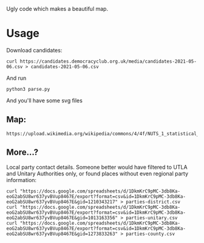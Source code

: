 Ugly code which makes a beautiful map.

# Usage

Download candidates:

```
curl https://candidates.democracyclub.org.uk/media/candidates-2021-05-06.csv > candidates-2021-05-06.csv
```

And run

```
python3 parse.py
```

And you'll have some svg files

## Map:

```
https://upload.wikimedia.org/wikipedia/commons/4/4f/NUTS_1_statistical_regions_of_the_United_Kingdom_map.svg
```

## More...?

Local party contact details. Someone better would have filtered to UTLA and Unitary Authorities only, or found places without even regional party information:

```
curl "https://docs.google.com/spreadsheets/d/1DkmKrC9pMC-3db8Ka-eoG2abSU8wr637yvBVup8467E/export?format=csv&id=1DkmKrC9pMC-3db8Ka-eoG2abSU8wr637yvBVup8467E&gid=1210343217" > parties-district.csv
curl "https://docs.google.com/spreadsheets/d/1DkmKrC9pMC-3db8Ka-eoG2abSU8wr637yvBVup8467E/export?format=csv&id=1DkmKrC9pMC-3db8Ka-eoG2abSU8wr637yvBVup8467E&gid=1013163356" > parties-unitary.csv
curl "https://docs.google.com/spreadsheets/d/1DkmKrC9pMC-3db8Ka-eoG2abSU8wr637yvBVup8467E/export?format=csv&id=1DkmKrC9pMC-3db8Ka-eoG2abSU8wr637yvBVup8467E&gid=1273833263" > parties-county.csv
```
